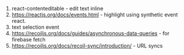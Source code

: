 1. react-contenteditable - edit text inline
2. https://reactjs.org/docs/events.html - highlight using synthetic event react.
3. text selection event
4. https://recoiljs.org/docs/guides/asynchronous-data-queries - for firebase fetch
5. https://recoiljs.org/docs/recoil-sync/introduction/ - URL syncs
